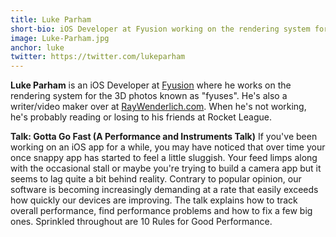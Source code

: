 ```yaml
---
title: Luke Parham
short-bio: iOS Developer at Fyusion working on the rendering system for the 3D photos
image: Luke-Parham.jpg
anchor: luke
twitter: https://twitter.com/lukeparham
---
```


**Luke Parham** is an iOS Developer at [Fyusion](https://fyusion.com/) where he works on the rendering system for the 3D photos known as "fyuses". He's also a writer/video maker over at [RayWenderlich.com](https://www.raywenderlich.com/). When he's not working, he's probably reading or losing to his friends at Rocket League.

**Talk: Gotta Go Fast (A Performance and Instruments Talk)**
If you've been working on an iOS app for a while, you may have noticed that over time your once snappy app has started to feel a little sluggish. Your feed limps along with the occasional stall or maybe you're trying to build a camera app but it seems to lag quite a bit behind reality.  Contrary to popular opinion, our software is becoming increasingly demanding at a rate that easily exceeds how quickly our devices are improving.
The talk explains how to track overall performance, find performance problems and how to fix a few big ones. Sprinkled throughout are 10 Rules for Good Performance.
